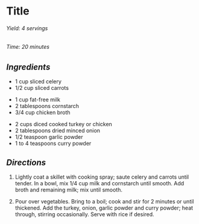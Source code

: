# Title

######  Yield: 4 servings
######  Time: 20 minutes

##  *Ingredients*

- 1 cup sliced celery
- 1/2 cup sliced carrots
<!---->
- 1 cup fat-free milk
- 2 tablespoons cornstarch
- 3/4 cup chicken broth
<!---->
- 2 cups diced cooked turkey or chicken
- 2 tablespoons dried minced onion
- 1/2 teaspoon garlic powder
- 1 to 4 teaspoons curry powder

##  *Directions*

1. Lightly coat a skillet with cooking spray; saute celery and carrots until tender. In a bowl, mix 1/4 cup milk and cornstarch until smooth. Add broth and remaining milk; mix until smooth.

2. Pour over vegetables. Bring to a boil; cook and stir for 2 minutes or until thickened. Add the turkey, onion, garlic powder and curry powder; heat through, stirring occasionally. Serve with rice if desired.